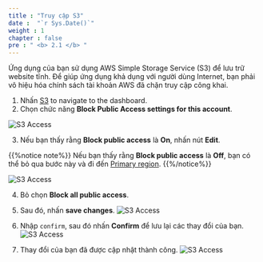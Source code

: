 ```yaml
---
title : "Truy cập S3"
date :  "`r Sys.Date()`" 
weight : 1 
chapter : false
pre : " <b> 2.1 </b> "
---
```

Ứng dụng của bạn sử dụng AWS Simple Storage Service (S3) để lưu trữ website tĩnh. Để giúp ứng dụng khả dụng với người dùng Internet, bạn phải vô hiệu hóa chính sách tài khoản AWS đã chặn truy cập công khai.

1. Nhấn [S3](https://s3.console.aws.amazon.com/s3/home) to navigate to the dashboard.
2. Chọn chức năng **Block Public Access settings for this account**.

![S3 Access](/images/2.preparation/2.1.s3access/2.1.1s3access.png?width=90pc)

3. Nếu bạn thấy rằng **Block public access** là **On**, nhấn nút **Edit**.

{{%notice note%}}
Nếu bạn thấy rằng **Block public access** là **Off**, bạn có thể bỏ qua bước này và đi đến [Primary region](../2.preparation/2.2.primaryregion/).
{{%/notice%}}

![S3 Access](/images/2.preparation/2.1.s3access/2.1.2s3access.png?width=90pc)

4. Bỏ chọn **Block all public access**.
5. Sau đó, nhấn **save changes**.
![S3 Access](/images/2.preparation/2.1.s3access/2.1.3s3access.png?width=90pc)

6. Nhập ```confirm```, sau đó nhấn **Confirm** để lưu lại các thay đổi của bạn.
![S3 Access](/images/2.preparation/2.1.s3access/2.1.4s3access.png?width=90pc)

7. Thay đổi của bạn đã được cập nhật thành công.
![S3 Access](/images/2.preparation/2.1.s3access/2.1.5s3access.png?width=90pc)